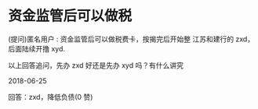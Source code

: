 # 资金监管后可以做税

(提问)匿名用户 : 资金监管后可以做税费卡，按揭完后开始整 江苏和建行的 zxd，后面陆续开撸 xyd.

以上回答追问，先办 zxd 好还是先办 xyd 吗？有什么讲究

2018-06-25

回答：zxd，降低负债(0 赞)